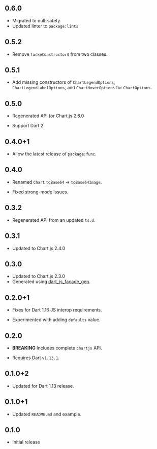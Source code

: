 ## 0.6.0

* Migrated to null-safety
* Updated linter to `package:lints`

## 0.5.2

* Remove `fackeConstructor$` from two classes.

## 0.5.1

* Add missing constructors of `ChartLegendOptions`, `ChartLegendLabelOptions`,
  and `ChartHoverOptions` for `ChartOptions`.

## 0.5.0

* Regenerated API for Chart.js 2.6.0

* Support Dart 2.

## 0.4.0+1

* Allow the latest release of `package:func`.

## 0.4.0

* Renamed `Chart` `toBase64` -> `toBase64Image`.

* Fixed strong-mode issues.

## 0.3.2

* Regenerated API from an updated `ts.d`.

## 0.3.1

* Updated to Chart.js 2.4.0

## 0.3.0

* Updated to Chart.js 2.3.0
* Generated using [dart_js_facade_gen](https://github.com/dart-lang/js_facade_gen).

## 0.2.0+1

* Fixes for Dart 1.16 JS interop requirements.

* Experimented with adding `defaults` value.

## 0.2.0

* **BREAKING** Includes complete `chartjs` API.

* Requires Dart `v1.13.1`.

## 0.1.0+2

* Updated for Dart 1.13 release.

## 0.1.0+1

* Updated `README.md` and example.

## 0.1.0

* Initial release
